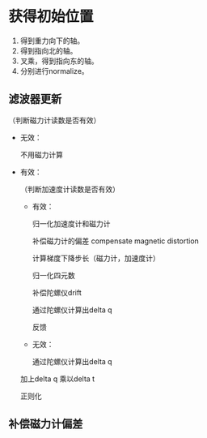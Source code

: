 # 获得初始位置

1. 得到重力向下的轴。
2. 得到指向北的轴。
3. 叉乘，得到指向东的轴。
4. 分别进行normalize。

## 滤波器更新

（判断磁力计读数是否有效）

* 无效：

  不用磁力计算

* 有效：

  （判断加速度计读数是否有效）

  * 有效：

    归一化加速度计和磁力计

    补偿磁力计的偏差 compensate magnetic distortion

    计算梯度下降步长（磁力计，加速度计）

    归一化四元数

    补偿陀螺仪drift

    通过陀螺仪计算出delta q

    反馈

  * 无效：

    通过陀螺仪计算出delta q

  加上delta q 乘以delta t

  正则化

## 补偿磁力计偏差



